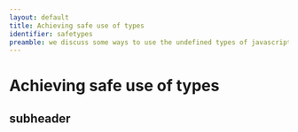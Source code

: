```yaml
---
layout: default
title: Achieving safe use of types
identifier: safetypes
preamble: we discuss some ways to use the undefined types of javascript safely
---
```


Achieving safe use of types
==================

subheader
-------------


